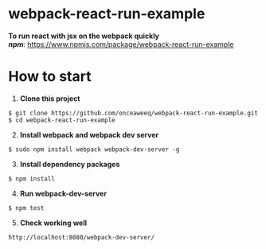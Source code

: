 # webpack-react-run-example
**To run react with jsx on the webpack quickly**  
***npm***: https://www.npmjs.com/package/webpack-react-run-example

# How to start
1. **Clone this project**
```
$ git clone https://github.com/onceaweeq/webpack-react-run-example.git
$ cd webpack-react-run-example
```

2. **Install webpack and webpack dev server**
```
$ sudo npm install webpack webpack-dev-server -g
```

3. **Install dependency packages**
```
$ npm install
```

4. **Run webpack-dev-server**
```
$ npm test
```

5. **Check working well**
```
http://localhost:8080/webpack-dev-server/
```
